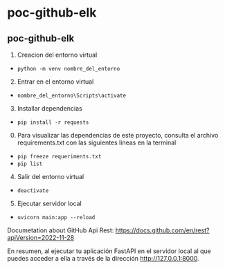 # poc-github-elk

## poc-github-elk

1. Creacion del entorno virtual

- `python -m venv nombre_del_entorno`

2. Entrar en el entorno virtual

- `nombre_del_entorno\Scripts\activate`

3. Installar dependencias

- `pip install -r requests`

0. Para visualizar las dependencias de este proyecto, consulta el archivo requirements.txt con las siguientes lineas en la terminal

- `pip freeze requeriments.txt`
- `pip list`

4. Salir del entorno virtual

- `deactivate`

5. Ejecutar servidor local

- `uvicorn main:app --reload`

Documetation about GitHub Api Rest: https://docs.github.com/en/rest?apiVersion=2022-11-28

En resumen, al ejecutar tu aplicación FastAPI en el servidor local al que puedes acceder a ella a través de la dirección http://127.0.0.1:8000.

